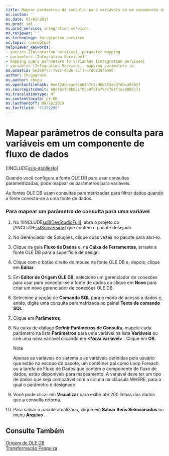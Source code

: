 ```yaml
---
title: Mapear parâmetros de consulta para variáveis em um componente de fluxo de dados | Microsoft Docs
ms.custom: ''
ms.date: 03/01/2017
ms.prod: sql
ms.prod_service: integration-services
ms.reviewer: ''
ms.technology: integration-services
ms.topic: conceptual
helpviewer_keywords:
- queries [Integration Services], parameter mapping
- parameters [Integration Services]
- mapping query parameters to variables [Integration Services]
- variables [Integration Services], mapping parameters to
ms.assetid: 5e26977c-758c-46d6-acf1-4fd9238f0950
author: chugugrace
ms.author: chugu
ms.openlocfilehash: 0eef24cbeac94a6447c2cd6b4f5a43fd0ca93657
ms.sourcegitcommit: e8af8cfc0bb51f62a4f0fa794c784f1aed006c71
ms.translationtype: HT
ms.contentlocale: pt-BR
ms.lasthandoff: 09/26/2019
ms.locfileid: "71292290"
---
```

# <a name="map-query-parameters-to-variables-in-a-data-flow-component"></a>Mapear parâmetros de consulta para variáveis em um componente de fluxo de dados

[!INCLUDE[ssis-appliesto](../../includes/ssis-appliesto-ssvrpluslinux-asdb-asdw-xxx.md)]


  Quando você configura a fonte OLE DB para usar consultas parametrizadas, pode mapear os parâmetros para variáveis.  
  
 As fontes OLE DB usam consultas parametrizadas para filtrar dados quando a fonte conecta-se a uma fonte de dados.  
  
### <a name="to-map-a-query-parameter-to-a-variable"></a>Para mapear um parâmetro de consulta para uma variável  
  
1.  No [!INCLUDE[ssBIDevStudioFull](../../includes/ssbidevstudiofull-md.md)], abra o projeto do [!INCLUDE[ssISnoversion](../../includes/ssisnoversion-md.md)] que contém o pacote desejado.  
  
2.  No Gerenciador de Soluções, clique duas vezes no pacote para abri-lo.  
  
3.  Clique na guia **Fluxo de Dados** e, na **Caixa de Ferramentas**, arraste a fonte OLE DB para a superfície de design.  
  
4.  Clique com o botão direito do mouse na fonte OLE DB e, depois, clique em **Editar**.  
  
5.  Em **Editor de Origem OLE DB**, selecione um gerenciador de conexões para usar para conectar-se à fonte de dados ou clique em **Novo** para criar um novo gerenciador de conexões OLE DB.  
  
6.  Selecione a opção de **Comando SQL** para o modo de acesso a dados e, então, digite uma consulta parametrizada no painel **Texto de comando SQL** .  
  
7.  Clique em **Parâmetros**.  
  
8.  Na caixa de diálogo **Definir Parâmetros de Consulta**, mapeie cada parâmetro na lista **Parâmetros** para uma variável na lista **Variáveis** ou crie uma nova variável clicando em **\<Nova variável>** . Clique em **OK**.  
  
    > [!NOTE]  
    >  Apenas as variáveis do sistema e as variáveis definidas pelo usuário que estão no escopo do pacote, um contêiner pai como Loop Foreach ou a tarefa de Fluxo de Dados que contém o componente de fluxo de dados, estão disponíveis para mapeamento. A variável deve ter um tipo de dados que seja compatível com a coluna na cláusula WHERE, para a qual o parâmetro é designado.  
  
9. Você pode clicar em **Visualizar** para exibir até 200 linhas dos dados que a consulta retorna.  
  
10. Para salvar o pacote atualizado, clique em **Salvar Itens Selecionados** no menu **Arquivo** .  
  
## <a name="see-also"></a>Consulte Também  
 [Origem de OLE DB](../../integration-services/data-flow/ole-db-source.md)   
 [Transformação Pesquisa](../../integration-services/data-flow/transformations/lookup-transformation.md)  
  
  
